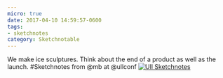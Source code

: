 ```yaml
---
micro: true
date: 2017-04-10 14:59:57-0600
tags:
- sketchnotes
category: Sketchnotable
---
```


We make ice sculptures. Think about the end of a product as well as the launch. #Sketchnotes from @mb at @ullconf [![Ull Sketchnotes](https://media.bennorris.org/images/sketchnotable/uploads/2018/064ba5f767.jpg)](https://media.bennorris.org/images/sketchnotable/uploads/2018/064ba5f767.jpg)